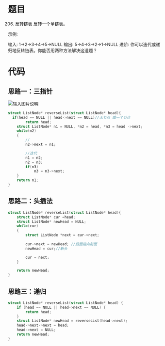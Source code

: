 # 题目
206. 反转链表
反转一个单链表。

示例:

输入: 1->2->3->4->5->NULL
输出: 5->4->3->2->1->NULL
进阶:
你可以迭代或递归地反转链表。你能否用两种方法解决这道题？

# 代码
## 思路一：三指针

![输入图片说明](https://images.gitee.com/uploads/images/2021/0417/220229_e2b00c06_3043085.png "屏幕截图.png")
```c
struct ListNode* reverseList(struct ListNode* head){
  if(head == NULL || head->next == NULL)//无节点 或一个节点
        return head;
    struct ListNode* n1 = NULL, *n2 = head, *n3 = head ->next;
    while(n2)
    {
        //
        n2->next = n1;

        //迭代
        n1 = n2;
        n2 = n3;
        if(n3)
            n3 = n3->next;
    }
    return n1;
}
```
## 思路二：头插法
```c
struct ListNode* reverseList(struct ListNode* head){
    struct ListNode* cur =head;
    struct ListNode* newHead = NULL;
    while(cur)
    {
        struct ListNode *next = cur->next;
        
        cur->next = newHead; //后面指向前面
        newHead = cur;//新头

        cur = next;
    }

    return newHead;
}

```
## 思路三：递归

```c
struct ListNode* reverseList(struct ListNode* head) {
    if (head == NULL || head->next == NULL) {
        return head;
    }
    struct ListNode* newHead = reverseList(head->next);
    head->next->next = head;
    head->next = NULL;
    return newHead;
}
```
